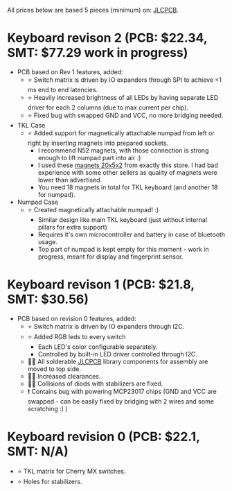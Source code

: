 All prices below are based 5 pieces (minimum) on: [JLCPCB](https://jlcpcb.com/).

# Keyboard revison 2 (PCB: $22.34, SMT: $77.29 work in progress)
- PCB based on Rev 1 features, added:
  - ⭐ Switch matrix is driven by IO expanders through SPI to achieve <1 ms end to end latencies.
  - ⭐ Heavily increased brightness of all LEDs by having separate LED driver for each 2 columns (due to max current per chip).
  - ⭐ Fixed bug with swapped GND and VCC, no more bridging needed.
- TKL Case
  - ⭐ Added support for magnetically attachable numpad from left or right by inserting magnets into prepared sockets.
    - I recommend N52 magnets, with those connection is strong enough to lift numpad part into air :)
    - I used these [magnets 20x5x2](https://www.aliexpress.com/item/1005001646834539.html?spm=a2g0o.order_list.0.0.25271802ZhGVrg) from exactly this store. I had bad experience with some other sellers as quality of magnets were lower than advertised.
    - You need 18 magnets in total for TKL keyboard (and another 18 for numpad).
- Numpad Case
  - ⭐ Created magnetically attachable numpad! :)
    - Similar design like main TKL keyboard (just without internal pillars for extra support)
    - Requires it's own microcontroller and battery in case of bluetooth usage.
    - Top part of numpad is kept empty for this moment - work in progress, meant for display and fingerprint sensor.

# Keyboard revison 1 (PCB: $21.8, SMT: $30.56)
- PCB based on revision 0 features, added:
  - ⭐ Switch matrix is driven by IO expanders through I2C.
  - ⭐ Added RGB leds to every switch
    - Each LED's color configurable separately.
    - Controlled by built-in LED driver controlled through I2C.
  - 💪🏻 All solderable [JLCPCB](https://jlcpcb.com/) library components for assembly are moved to top side.
  - 💪🏻 Increased clearances.
  - 🤜🏻 Collisions of diods with stabilizers are fixed.
  - :exclamation: Contains bug with powering MCP23017 chips (GND and VCC are swapped - can be easily fixed by bridging with 2 wires and some scratching :) )

# Keyboard revision 0 (PCB: $22.1, SMT: N/A)
- ⭐ TKL matrix for Cherry MX switches.
- ⭐ Holes for stabilizers.
